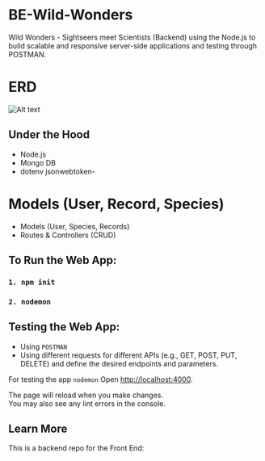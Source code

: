 # BE-Wild-Wonders
Wild Wonders - Sightseers meet Scientists (Backend)
using the Node.js to build scalable and responsive server-side applications and testing through POSTMAN.

# ERD 

  ![Alt text](https://res.cloudinary.com/dg7fvab8r/image/upload/v1704296823/ERD.drawio_4_ozvnfj.png)



## Under the Hood

- Node.js
- Mongo DB 
- dotenv
jsonwebtoken- 

# Models (User, Record, Species)

- Models (User, Species, Records)
- Routes & Controllers (CRUD)

## To Run the Web App:

### `1. npm init` 
### `2. nodemon`

## Testing the Web App:

- Using `POSTMAN` 
- Using different requests for different APIs (e.g., GET, POST, PUT, DELETE) and define the desired endpoints and parameters.

For testing the app  `nodemon`
Open [http://localhost:4000](http://localhost:4000).

The page will reload when you make changes.\
You may also see any lint errors in the console.

## Learn More

This is a backend repo for the Front End: 